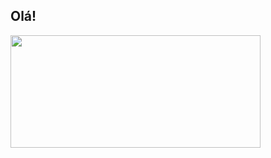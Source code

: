## Olá!

 <div>
  <a href="https://github.com/JoaoMiguell">
  <!--<img height="180em" width="400em" src="https://github-readme-stats-sx8z.vercel.app/api?username=JoaoMiguell&show_icons=true&theme=tokyonight&include_all_commits=true&count_private=true"/>-->
  <img height="180em" width="400em" src="https://github-readme-stats-sx8z.vercel.app/api/top-langs/?username=JoaoMiguell&layout=compact&langs_count=8&theme=tokyonight"/>
</div>
